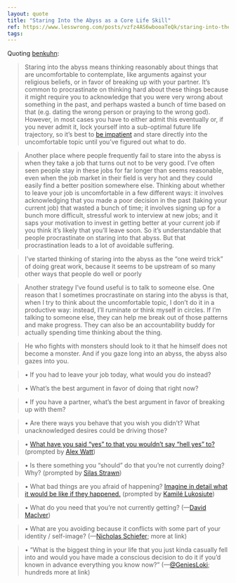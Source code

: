 ```yaml
---
layout: quote
title: "Staring Into the Abyss as a Core Life Skill"
ref: https://www.lesswrong.com/posts/vzfz4AS6wbooaTeQk/staring-into-the-abyss-as-a-core-life-skill
tags:
---
```


Quoting [benkuhn](https://www.lesswrong.com/posts/vzfz4AS6wbooaTeQk/staring-into-the-abyss-as-a-core-life-skill):

> Staring into the abyss means thinking reasonably about things that are uncomfortable to contemplate, like arguments against your religious beliefs, or in favor of breaking up with your partner. It’s common to procrastinate on thinking hard about these things because it might require you to acknowledge that you were very wrong about something in the past, and perhaps wasted a bunch of time based on that (e.g. dating the wrong person or praying to the wrong god). However, in most cases you have to either admit this eventually or, if you never admit it, lock yourself into a sub-optimal future life trajectory, so it’s best to [be impatient](https://www.benkuhn.net/impatient/) and stare directly into the uncomfortable topic until you’ve figured out what to do.

> Another place where people frequently fail to stare into the abyss is when they take a job that turns out not to be very good. I’ve often seen people stay in these jobs for far longer than seems reasonable, even when the job market in their field is very hot and they could easily find a better position somewhere else. Thinking about whether to leave your job is uncomfortable in a few different ways: it involves acknowledging that you made a poor decision in the past (taking your current job) that wasted a bunch of time; it involves signing up for a bunch more difficult, stressful work to interview at new jobs; and it saps your motivation to invest in getting better at your current job if you think it’s likely that you’ll leave soon. So it’s understandable that people procrastinate on staring into that abyss. But that procrastination leads to a lot of avoidable suffering.

> I’ve started thinking of staring into the abyss as the “one weird trick” of doing great work, because it seems to be upstream of so many other ways that people do well or poorly

> Another strategy I’ve found useful is to talk to someone else. One reason that I sometimes procrastinate on staring into the abyss is that, when I try to think about the uncomfortable topic, I don’t do it in a productive way: instead, I’ll ruminate or think myself in circles. If I’m talking to someone else, they can help me break out of those patterns and make progress. They can also be an accountability buddy for actually spending time thinking about the thing.

> He who fights with monsters should look to it that he himself does not become a monster. And if you gaze long into an abyss, the abyss also gazes into you.

> •   If you had to leave your job today, what would you do instead?  

> •   What’s the best argument in favor of doing that right now?

> •   If you have a partner, what’s the best argument in favor of breaking up with them?

> •   Are there ways you behave that you wish you didn’t? What unacknowledged desires could be driving those?

> •   [What have you said “yes” to that you wouldn’t say “hell yes” to?](https://sive.rs/hyn) (prompted by [Alex Watt](https://twitter.com/alexcwatt))

> •   Is there something you “should” do that you’re not currently doing? Why? (prompted by [Silas Strawn](https://twitter.com/silas_strawn))

> •   What bad things are you afraid of happening? [Imagine in detail what it would be like if they happened.](https://www.lesswrong.com/posts/3XgYbghWruBMrPTAL/leave-a-line-of-retreat) (prompted by [Kamilé Lukosiute](https://twitter.com/kamilelukosiute))

> •   What do you need that you’re not currently getting? (—[David MacIver](https://twitter.com/DRMacIver/status/1478016162092965889))

> •   What are you avoiding because it conflicts with some part of your identity / self-image? (—[Nicholas Schiefer](https://twitter.com/nschiefer/status/1478181997965197315); more at link)

> •   “What is the biggest thing in your life that you just kinda casually fell into and would you have made a conscious decision to do it if you’d known in advance everything you know now?” (—[@GeniesLoki](https://twitter.com/GeniesLoki/status/1309411888753762304); hundreds more at link)
